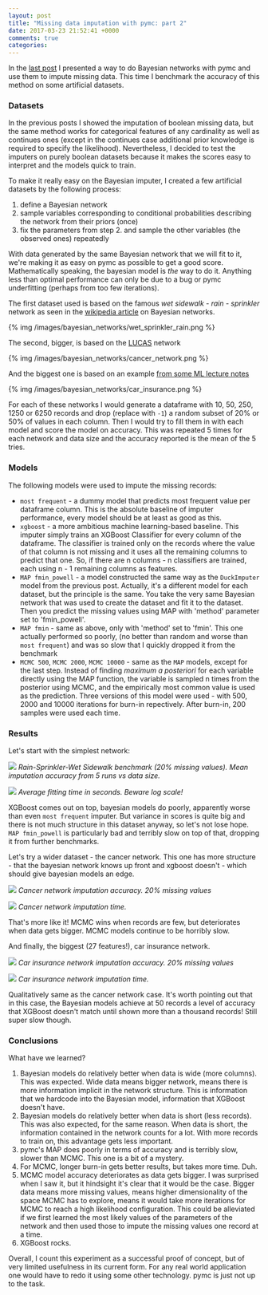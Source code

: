 ```yaml
---
layout: post
title: "Missing data imputation with pymc: part 2"
date: 2017-03-23 21:52:41 +0000
comments: true
categories: 
---
```

In the [last post](http://nadbordrozd.github.io/blog/2017/03/05/missing-data-imputation-with-bayesian-networks/) I presented a way to do Bayesian networks with pymc and use them to impute missing data. This time I benchmark the accuracy of this method on some artificial datasets. 


### Datasets
In the previous posts I showed the imputation of boolean missing data, but the same method works for categorical features of any cardinality as well as continues ones (except in the continues case additional prior knowledge is required to specify the likelihood). Nevertheless, I decided to test the imputers on purely boolean datasets because it makes the scores easy to interpret and the models quick to train.

To make it really easy on the Bayesian imputer, I created a few artificial datasets by the following process:

1. define a Bayesian network
2. sample variables corresponding to conditional probabilities describing the network from their priors (once)
3. fix the parameters from step 2. and sample the other variables (the observed ones) repeatedly

With data generated by the same Bayesian network that we will fit to it, we're making it as easy on pymc as possible to get a good score. Mathematically speaking, the bayesian model is *the* way to do it. Anything less than optimal performance can only be due to a bug or pymc underfitting (perhaps from too few iterations).

The first dataset used is based on the famous _wet sidewalk - rain - sprinkler_ network as seen in the [wikipedia article](https://en.wikipedia.org/wiki/Bayesian_network) on Bayesian networks.

{% img /images/bayesian_networks/wet_sprinkler_rain.png %}

The second, bigger, is based on the [LUCAS](http://www.causality.inf.ethz.ch/data/LUCAS.html) network

{% img /images/bayesian_networks/cancer_network.png %}

And the biggest one is based on an example [from some ML lecture notes](http://www.igi.tugraz.at/lehre/MLB/WS10/MLB_Exercises_2010/node15.html)

{% img /images/bayesian_networks/car_insurance.png %}

For each of these networks I would generate a dataframe with 10, 50, 250, 1250 or 6250 records and drop (replace with `-1`) a random subset of 20% or 50% of values in each column. Then I would try to fill them in with each model and score the model on accuracy. This was repeated 5 times for each network and data size and the accuracy reported is the mean of the 5 tries.
 
### Models
The following models were used to impute the missing records:

- `most frequent` - a dummy model that predicts most frequent value per dataframe column. This is the absolute baseline of imputer performance, every model should be at least as good as this.
- `xgboost` - a more ambitious machine learning-based baseline. This imputer simply trains an XGBoost Classifier for every column of the dataframe. The classifier is trained only on the records where the value of that column is not missing and it uses all the remaining columns to predict that one. So, if there are n columns - n classifiers are trained, each using n - 1 remaining columns as features.
- `MAP fmin_powell` - a model constructed the same way as the `DuckImputer` model from the previous post. Actually, it's a different model for each dataset, but the principle is the same. You take the very same Bayesian network that was used to create the dataset and fit it to the dataset. Then you predict the missing values using MAP with 'method' parameter set to 'fmin_powell'. 
- `MAP fmin` - same as above, only with 'method' set to 'fmin'. This one actually performed so poorly, (no better than random and worse than `most frequent`) and was so slow that I quickly dropped it from the benchmark
- `MCMC 500`, `MCMC 2000`, `MCMC 10000` - same as the `MAP` models, except for the last step. Instead of finding _maximum a posteriori_ for each variable directly using the MAP function, the variable is sampled n times from the posterior using MCMC, and the empirically most common value is used as the prediction. Three versions of this model were used - with 500, 2000 and 10000 iterations for burn-in repectively. After burn-in, 200 samples were used each time.

### Results
Let's start with the simplest network:

![](/images/bayesian_networks/rain_sprinkler_wet_accuracy20.png)
*Rain-Sprinkler-Wet Sidewalk benchmark (20% missing values). Mean imputation accuracy from 5 runs vs data size.*

![](/images/bayesian_networks/rain_sprinkler_wet_time20.png)
*Average fitting time in seconds. Beware log scale!*

XGBoost comes out on top, bayesian models do poorly, apparently worse than even `most frequent` imputer. But variance in scores is quite big and there is not much structure in this dataset anyway, so let's not lose hope. `MAP fmin_powell` is particularly bad and terribly slow on top of that, dropping it from further benchmarks.



Let's try a wider dataset - the cancer network. This one has more structure - that the bayesian network knows up front and xgboost doesn't - which should give bayesian models an edge.

![](/images/bayesian_networks/cancer20_accuracy.png)
*Cancer network imputation accuracy. 20% missing values*

![](/images/bayesian_networks/cancer20_time.png)
*Cancer network imputation time.*

That's more like it! MCMC wins when records are few, but deteriorates when data gets bigger. MCMC models continue to be horribly slow.

And finally, the biggest (27 features!), car insurance network.

![](/images/bayesian_networks/car_insurance_accuracy.png)
*Car insurance network imputation accuracy. 20% missing values*

![](/images/bayesian_networks/car_insurance_time.png)
*Car insurance network imputation time.*

Qualitatively same as the cancer network case. It's worth pointing out that in this case, the Bayesian models achieve at 50 records a level of accuracy that XGBoost doesn't match until shown more than a thousand records! Still super slow though.

### Conclusions

What have we learned?

1. Bayesian models do relatively better when data is wide (more columns). This was expected. Wide data means bigger network, means there is more information implicit in the network structure. This is information that we hardcode into the Bayesian model, information that XGBoost doesn't have.
2. Bayesian models do relatively better when data is short (less records). This was also expected, for the same reason. When data is short, the information contained in the network counts for a lot. With more records to train on, this advantage gets less important.
3. pymc's MAP does poorly in terms of accuracy and is terribly slow, slower than MCMC. This one is a bit of a mystery.
4. For MCMC, longer burn-in gets better results, but takes more time. Duh.
5. MCMC model accuracy deteriorates as data gets bigger. I was surprised when I saw it, but it hindsight it's clear that it would be the case. Bigger data means more missing values, means higher dimensionality of the space MCMC has to explore, means it would take more iterations for MCMC to  reach a high likelihood configuration. This could be alleviated if we first learned the most likely values of the parameters of the network and then used those to impute the missing values one record at a time.
6. XGBoost rocks.

Overall, I count this experiment as a successful proof of concept, but of very limited usefulness in its current form. For any real world application one would have to redo it using some other technology. pymc is just not up to the task.